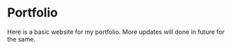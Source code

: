 # Portfolio
Here is a basic website for my portfolio. More updates will done in future for the same.
